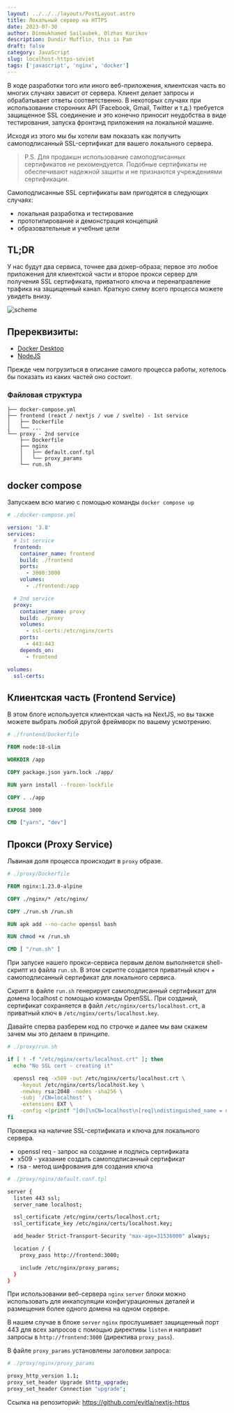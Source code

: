 ```yaml
---
layout: ../../../layouts/PostLayout.astro
title: Локальный сервер на HTTPS
date: 2023-07-30
author: Dinmukhamed Sailaubek, Olzhas Kurikov
description: Dundir Mufflin, this is Pam
draft: false
category: JavaScript
slug: localhost-https-soviet
tags: ['javascript', 'nginx', 'docker']
---
```


В ходе разработки того или иного веб-приложения, клиентская часть во многих случаях зависит от сервера.
Клиент делает запросы и обрабатывает ответы соответственно. В некоторых случаях при использовании
сторонних API (Facebook, Gmail, Twitter и т.д.) требуется защищенное SSL соединение и это конечно приносит неудобства в виде тестирования, запуска фронтэнд приложения на локальной машине.

Исходя из этого мы бы хотели вам показать как получить самоподписанный SSL-сертификат для вашего локального сервера.

> P.S. Для продакшн использование самоподписанных сертификатов не рекомендуется. Подобные сертификаты не обеспечивают надежной защиты и не признаются учреждениями сертификации.

Самоподписанные SSL сертификаты вам пригодятся в следующих случаях:

- локальная разработка и тестирование
- прототипирование и демонстрация концепций
- образовательные и учебные цели

## TL;DR

У нас будут два сервиса, точнее два докер-образа; первое это любое приложения для клиентской части и второе прокси сервер для получения SSL сертификата, приватного ключа и перенаправление трафика на защищенный канал. Краткую схему всего процесса можете увидеть внизу.

![scheme](../../../../images/localhost-https/01.png)

## Пререквизиты:

- [Docker Desktop](https://www.docker.com/products/docker-desktop/)
- [NodeJS](https://nodejs.org/en)

Прежде чем погрузиться в описание самого процесса работы, хотелось бы показать из каких частей оно состоит.

### Файловая структура

```
├── docker-compose.yml
├── frontend (react / nextjs / vue / svelte) - 1st service
│   ├── Dockerfile
│   └── ...
└── proxy - 2nd service
    ├── Dockerfile
    ├── nginx
    │   ├── default.conf.tpl
    │   └── proxy_params
    └── run.sh
```

## docker compose

Запускаем всю магию с помощью команды `docker compose up`

```yaml
# ./docker-compose.yml

version: '3.8'
services:
  # 1st service
  frontend:
    container_name: frontend
    build: ./frontend
    ports:
      - 3000:3000
    volumes:
      - ./frontend:/app

  # 2nd service
  proxy:
    container_name: proxy
    build: ./proxy
    volumes:
      - ssl-certs:/etc/nginx/certs
    ports:
      - 443:443
    depends_on:
      - frontend

volumes:
  ssl-certs:
```

## Клиентская часть (Frontend Service)

В этом блоге используется клиентская часть на NextJS, но вы также можете выбрать любой другой фреймворк по вашему усмотрению.

```dockerfile
# ./frontend/Dockerfile

FROM node:18-slim

WORKDIR /app

COPY package.json yarn.lock ./app/

RUN yarn install --frozen-lockfile

COPY . ./app

EXPOSE 3000

CMD ["yarn", "dev"]
```

## Прокси (Proxy Service)

Львиная доля процесса происходит в `proxy` образе.

```dockerfile
# ./proxy/Dockerfile

FROM nginx:1.23.0-alpine

COPY ./nginx/* /etc/nginx/

COPY ./run.sh /run.sh

RUN apk add --no-cache openssl bash

RUN chmod +x /run.sh

CMD [ "/run.sh" ]
```

При запуске нашего прокси-сервиса первым делом выполняется shell-скрипт из файла `run.sh`. В этом скрипте создается приватный ключ + самоподписанный сертификат для локального сервиса.

Скрипт в файле `run.sh` генерирует самоподписанный сертификат для домена localhost c помощью команды OpenSSL. При созданий, сертификат сохраняется в файл `/etc/nginx/certs/localhost.crt`, а приватный ключ в `/etc/nginx/certs/localhost.key`.

Давайте сперва разберем код по строчке и далее мы вам скажем зачем мы это делаем в принципе.

```bash
# ./proxy/run.sh

if [ ! -f "/etc/nginx/certs/localhost.crt" ]; then
  echo "No SSL cert - creating it"

  openssl req -x509 -out /etc/nginx/certs/localhost.crt \
    -keyout /etc/nginx/certs/localhost.key \
    -newkey rsa:2048 -nodes -sha256 \
    -subj '/CN=localhost' \
    -extensions EXT \
    -config <(printf "[dn]\nCN=localhost\n[req]\ndistinguished_name = dn\n[EXT]\nsubjectAltName=DNS:localhost\nkeyUsage=digitalSignature\nextendedKeyUsage=serverAuth")
fi
```

Проверка на наличие SSL-сертификата и ключа для локального сервера.

- openssl req - запрос на создание и подпись сертификата
- x509 - указание создать самоподписанный сертификат
- rsa - метод шифрования для создания ключа

```bash
# ./proxy/nginx/default.conf.tpl

server {
  listen 443 ssl;
  server_name localhost;

  ssl_certificate /etc/nginx/certs/localhost.crt;
  ssl_certificate_key /etc/nginx/certs/localhost.key;

  add_header Strict-Transport-Security "max-age=31536000" always;

  location / {
    proxy_pass http://frontend:3000;

    include /etc/nginx/proxy_params;
  }
}
```

При использовании веб-сервера `nginx` `server` блоки можно использовать для инкапсуляции конфигурационных деталей и размещения более одного домена на одном сервере.

В нашем случае в блоке `server` `nginx` прослушивает защищенный порт 443 для всех запросов с помощью директивы `listen` и направит запросы в `http://frontend:3000` (директива `proxy_pass`).

В файле `proxy_params` установлены заголовки запроса:

```bash
# ./proxy/nginx/proxy_params

proxy_http_version 1.1;
proxy_set_header Upgrade $http_upgrade;
proxy_set_header Connection "upgrade";
```

Ссылка на репозиторий: https://github.com/evitla/nextjs-https
